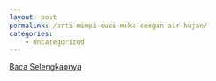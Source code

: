 ```yaml
---
layout: post
permalink: /arti-mimpi-cuci-muka-dengan-air-hujan/
categories:
    - Uncategorized
---
```


[Baca Selengkapnya](/01)